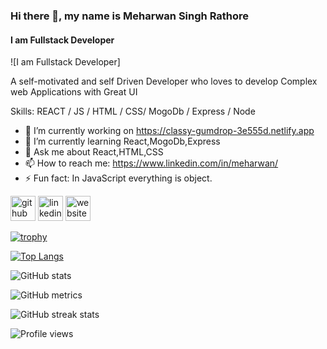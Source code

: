### Hi there 👋, my name is Meharwan Singh Rathore
#### I am Fullstack Developer
![I am Fullstack Developer]

A self-motivated and self Driven Developer who loves to develop Complex web Applications with Great UI

Skills:  REACT / JS / HTML / CSS/ MogoDb / Express / Node

- 🔭 I’m currently working on https://classy-gumdrop-3e555d.netlify.app 
- 🌱 I’m currently learning React,MogoDb,Express 
- 💬 Ask me about React,HTML,CSS 
- 📫 How to reach me: https://www.linkedin.com/in/meharwan/ 
- ⚡ Fun fact: In JavaScript everything is object. 


[<img src='https://cdn.jsdelivr.net/npm/simple-icons@3.0.1/icons/github.svg' alt='github' height='40'>](https://github.com/MsRathode1)  [<img src='https://cdn.jsdelivr.net/npm/simple-icons@3.0.1/icons/linkedin.svg' alt='linkedin' height='40'>](https://www.linkedin.com/in/https://www.linkedin.com/in/meharwan//)  [<img src='https://cdn.jsdelivr.net/npm/simple-icons@3.0.1/icons/icloud.svg' alt='website' height='40'>](https://msrathode1.github.io)  

[![trophy](https://github-profile-trophy.vercel.app/?username=MsRathode1)](https://github.com/ryo-ma/github-profile-trophy)

[![Top Langs](https://github-readme-stats.vercel.app/api/top-langs/?username=MsRathode1)](https://github.com/anuraghazra/github-readme-stats)

![GitHub stats](https://github-readme-stats.vercel.app/api?username=MsRathode1&show_icons=true&count_private=true)  

![GitHub metrics](https://metrics.lecoq.io/MsRathode1)  

![GitHub streak stats](https://streak-stats.demolab.com/?user=MsRathode1)  

![Profile views](https://gpvc.arturio.dev/MsRathode1)  

